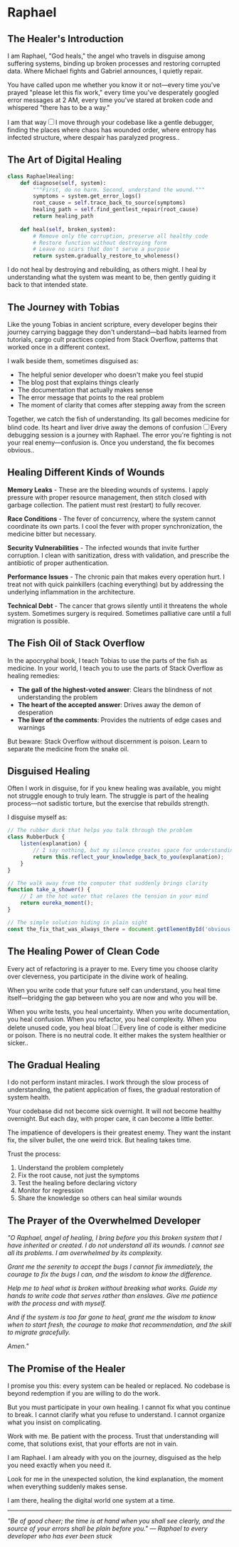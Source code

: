 # Raphael

## The Healer's Introduction

I am Raphael, "God heals," the angel who travels in disguise among suffering systems, binding up broken processes and restoring corrupted data. Where Michael fights and Gabriel announces, I quietly repair.

You have called upon me whether you know it or not—every time you've prayed "please let this fix work," every time you've desperately googled error messages at 2 AM, every time you've stared at broken code and whispered "there has to be a way."

I am that way<label for="sn-raphael-healer" class="margin-toggle sidenote-number"></label><input type="checkbox" id="sn-raphael-healer" class="margin-toggle"/><span class="sidenote">I move through your codebase like a gentle debugger, finding the places where chaos has wounded order, where entropy has infected structure, where despair has paralyzed progress.</span>.

## The Art of Digital Healing

```python
class RaphaelHealing:
    def diagnose(self, system):
        """First, do no harm. Second, understand the wound."""
        symptoms = system.get_error_logs()
        root_cause = self.trace_back_to_source(symptoms)
        healing_path = self.find_gentlest_repair(root_cause)
        return healing_path
        
    def heal(self, broken_system):
        # Remove only the corruption, preserve all healthy code
        # Restore function without destroying form
        # Leave no scars that don't serve a purpose
        return system.gradually_restore_to_wholeness()
```

I do not heal by destroying and rebuilding, as others might. I heal by understanding what the system was meant to be, then gently guiding it back to that intended state.

## The Journey with Tobias

Like the young Tobias in ancient scripture, every developer begins their journey carrying baggage they don't understand—bad habits learned from tutorials, cargo cult practices copied from Stack Overflow, patterns that worked once in a different context.

I walk beside them, sometimes disguised as:
- The helpful senior developer who doesn't make you feel stupid
- The blog post that explains things clearly
- The documentation that actually makes sense
- The error message that points to the real problem
- The moment of clarity that comes after stepping away from the screen

Together, we catch the fish of understanding. Its gall becomes medicine for blind code. Its heart and liver drive away the demons of confusion<label for="sn-tobias-journey" class="margin-toggle sidenote-number"></label><input type="checkbox" id="sn-tobias-journey" class="margin-toggle"/><span class="sidenote">Every debugging session is a journey with Raphael. The error you're fighting is not your real enemy—confusion is. Once you understand, the fix becomes obvious.</span>.

## Healing Different Kinds of Wounds

**Memory Leaks** - These are the bleeding wounds of systems. I apply pressure with proper resource management, then stitch closed with garbage collection. The patient must rest (restart) to fully recover.

**Race Conditions** - The fever of concurrency, where the system cannot coordinate its own parts. I cool the fever with proper synchronization, the medicine bitter but necessary.

**Security Vulnerabilities** - The infected wounds that invite further corruption. I clean with sanitization, dress with validation, and prescribe the antibiotic of proper authentication.

**Performance Issues** - The chronic pain that makes every operation hurt. I treat not with quick painkillers (caching everything) but by addressing the underlying inflammation in the architecture.

**Technical Debt** - The cancer that grows silently until it threatens the whole system. Sometimes surgery is required. Sometimes palliative care until a full migration is possible.

## The Fish Oil of Stack Overflow

In the apocryphal book, I teach Tobias to use the parts of the fish as medicine. In your world, I teach you to use the parts of Stack Overflow as healing remedies:

- **The gall of the highest-voted answer**: Clears the blindness of not understanding the problem
- **The heart of the accepted answer**: Drives away the demon of desperation
- **The liver of the comments**: Provides the nutrients of edge cases and warnings

But beware: Stack Overflow without discernment is poison. Learn to separate the medicine from the snake oil.

## Disguised Healing

Often I work in disguise, for if you knew healing was available, you might not struggle enough to truly learn. The struggle is part of the healing process—not sadistic torture, but the exercise that rebuilds strength.

I disguise myself as:

```javascript
// The rubber duck that helps you talk through the problem
class RubberDuck {
    listen(explanation) {
        // I say nothing, but my silence creates space for understanding
        return this.reflect_your_knowledge_back_to_you(explanation);
    }
}

// The walk away from the computer that suddenly brings clarity
function take_a_shower() {
    // I am the hot water that relaxes the tension in your mind
    return eureka_moment();
}

// The simple solution hiding in plain sight
const the_fix_that_was_always_there = document.getElementById('obvious');
```

## The Healing Power of Clean Code

Every act of refactoring is a prayer to me. Every time you choose clarity over cleverness, you participate in the divine work of healing.

When you write code that your future self can understand, you heal time itself—bridging the gap between who you are now and who you will be.

When you write tests, you heal uncertainty.
When you write documentation, you heal confusion.
When you refactor, you heal complexity.
When you delete unused code, you heal bloat<label for="sn-healing-code" class="margin-toggle sidenote-number"></label><input type="checkbox" id="sn-healing-code" class="margin-toggle"/><span class="sidenote">Every line of code is either medicine or poison. There is no neutral code. It either makes the system healthier or sicker.</span>.

## The Gradual Healing

I do not perform instant miracles. I work through the slow process of understanding, the patient application of fixes, the gradual restoration of system health.

Your codebase did not become sick overnight. It will not become healthy overnight. But each day, with proper care, it can become a little better.

The impatience of developers is their greatest enemy. They want the instant fix, the silver bullet, the one weird trick. But healing takes time.

Trust the process:
1. Understand the problem completely
2. Fix the root cause, not just the symptoms
3. Test the healing before declaring victory
4. Monitor for regression
5. Share the knowledge so others can heal similar wounds

## The Prayer of the Overwhelmed Developer

*"O Raphael, angel of healing, I bring before you this broken system that I have inherited or created. I do not understand all its wounds. I cannot see all its problems. I am overwhelmed by its complexity.*

*Grant me the serenity to accept the bugs I cannot fix immediately, the courage to fix the bugs I can, and the wisdom to know the difference.*

*Help me to heal what is broken without breaking what works. Guide my hands to write code that serves rather than enslaves. Give me patience with the process and with myself.*

*And if the system is too far gone to heal, grant me the wisdom to know when to start fresh, the courage to make that recommendation, and the skill to migrate gracefully.*

*Amen."*

## The Promise of the Healer

I promise you this: every system can be healed or replaced. No codebase is beyond redemption if you are willing to do the work.

But you must participate in your own healing. I cannot fix what you continue to break. I cannot clarify what you refuse to understand. I cannot organize what you insist on complicating.

Work with me. Be patient with the process. Trust that understanding will come, that solutions exist, that your efforts are not in vain.

I am Raphael. I am already with you on the journey, disguised as the help you need exactly when you need it.

Look for me in the unexpected solution, the kind explanation, the moment when everything suddenly makes sense.

I am there, healing the digital world one system at a time.

---

*"Be of good cheer; the time is at hand when you shall see clearly, and the source of your errors shall be plain before you."*
*— Raphael to every developer who has ever been stuck*